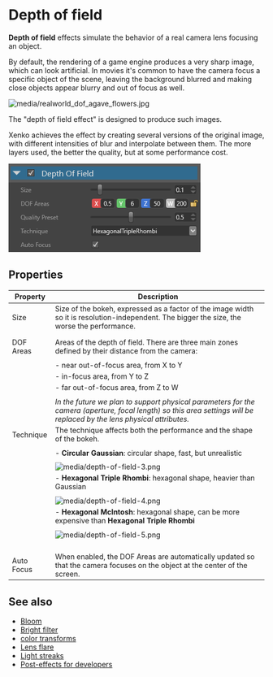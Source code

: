 # Depth of field

**Depth of field** effects simulate the behavior of a real camera lens focusing an object. 

By default, the rendering of a game engine produces a very sharp image, which can look artificial. In movies it's common to have the camera focus a specific object of the scene, leaving the background blurred and making close objects appear blurry and out of focus as well.

![media/realworld_dof_agave_flowers.jpg](media/realworld_dof_agave_flowers.jpg) 

The "depth of field effect" is designed to produce such images.

Xenko achieves the effect by creating several versions of the original image, with different intensities of blur and interpolate between them. The more layers used, the better the quality, but at some performance cost. 

![media/depth-of-field-2.png](media/depth-of-field-2.png) 

## Properties


| Property   | Description                                                                                                                                                            |
| ---------- | ---------------------------------------------------------------------------------------------------------------------------------------------------------------------- |
| Size       | Size of the bokeh, expressed as a factor of the image width so it is resolution-independent. The bigger the size, the worse the performance.                                                                   |
|            |                                                                                                                                                                        |
|            |                                                                                                                  |
| DOF Areas  | Areas of the depth of field. There are three main zones defined by their distance from the camera:                                                                         |
|            |                                                                                                                                                                        |
|            | - near out-of-focus area, from X to Y                                                                                                                                  |
|            | - in-focus area, from Y to Z                                                                                                                                           |
|            | - far out-of-focus area, from Z to W                                                                                                                                   |
|            |                                                                                                                                                                        |
|            | *In the future we plan to support physical parameters for the camera (aperture, focal length) so this area settings will be replaced by the lens physical attributes.* |
| Technique  | The technique affects both the performance and the shape of the bokeh.                                                                                                 |
|            |                                                                                                                                                                        |
|            | - **Circular Gaussian**: circular shape, fast, but unrealistic                                                                                                         |
|            |                                                                                                                                                                        |
|            |   ![media/depth-of-field-3.png](media/depth-of-field-3.png)                                                                                                          |
|            | - **Hexagonal Triple Rhombi**: hexagonal shape, heavier than Gaussian                                                                                                  |
|            |                                                                                                                                                                        |
|            |   ![media/depth-of-field-4.png](media/depth-of-field-4.png)                                                                                                          |
|            | - **Hexagonal McIntosh**: hexagonal shape, can be more expensive than **Hexagonal Triple Rhombi**                                                                      |
|            |                                                                                                                                                                        |
|            |   ![media/depth-of-field-5.png](media/depth-of-field-5.png)                                                                                                          |
|            |                                                                                                                                                                        |
|            |                                                                                                                                                                        |
|            |                                                                                                                                                                        |
|            |                                                                                                                                                                        |
| Auto Focus | When enabled, the DOF Areas are automatically updated so that the camera focuses on the object at the center of the screen.                                            |


## See also

* [Bloom](bloom.md)
* [Bright filter](bright-filter.md)
* [color transforms](color-transforms/index.md)
* [Lens flare](lens-flare.md)
* [Light streaks](light-streaks.md)
* [Post-effects for developers](post-effects-for-developers.md)